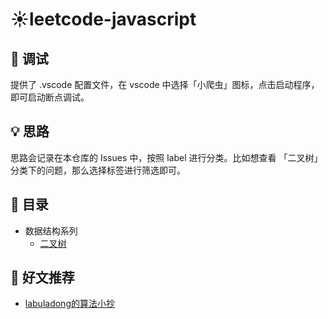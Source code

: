 # ☀️leetcode-javascript

📢 调试
---

提供了 .vscode 配置文件，在 vscode 中选择「小爬虫」图标，点击启动程序，即可启动断点调试。


💡 思路
----

思路会记录在本仓库的 Issues 中，按照 label 进行分类。比如想查看 「二叉树」 分类下的问题，那么选择标签进行筛选即可。

🌊 目录
---
 - 数据结构系列
   - [二叉树](https://github.com/codinglzt/leetcode-javascript/issues?q=is%3Aopen+is%3Aissue+label%3A%E4%BA%8C%E5%8F%89%E6%A0%91)
 
📖 好文推荐
---

 - [labuladong的算法小抄](https://labuladong.gitbook.io/algo/)
